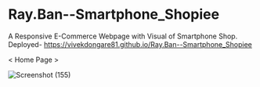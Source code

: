 # Ray.Ban--Smartphone_Shopiee

A Responsive E-Commerce Webpage with Visual of Smartphone Shop.
Deployed- https://vivekdongare81.github.io/Ray.Ban--Smartphone_Shopiee

< Home Page >

![Screenshot (155)](https://user-images.githubusercontent.com/74758376/139577403-c31b0f0d-f043-4d32-ae68-f345d646cf0d.png)

<!-- ![Screenshot (150)](https://user-images.githubusercontent.com/74758376/139577196-719b6284-93b8-4241-be24-82353d9b31c6.png)

![Screenshot (151)](https://user-images.githubusercontent.com/74758376/139577217-2061d108-e15f-4d08-8cea-9b7494659b80.png)

![Screenshot (149)](https://user-images.githubusercontent.com/74758376/139577208-9e4da3bf-0634-4746-a4b6-54527d5f7eee.png)

![Screenshot (152)](https://user-images.githubusercontent.com/74758376/139577240-faf00150-e0cd-483b-9784-4059d9f95c92.png) -->
